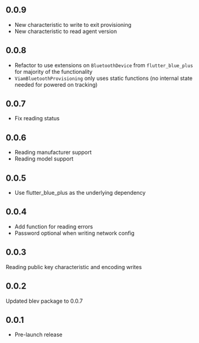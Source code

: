 ## 0.0.9

- New characteristic to write to exit provisioning
- New characteristic to read agent version

## 0.0.8

- Refactor to use extensions on `BluetoothDevice` from `flutter_blue_plus` for majority of the functionality
- `ViamBluetoothProvisioning` only uses static functions (no internal state needed for powered on tracking)

## 0.0.7

- Fix reading status

## 0.0.6

- Reading manufacturer support
- Reading model support

## 0.0.5

- Use flutter_blue_plus as the underlying dependency

## 0.0.4

- Add function for reading errors
- Password optional when writing network config

## 0.0.3

Reading public key characteristic and encoding writes

## 0.0.2

Updated blev package to 0.0.7

## 0.0.1

* Pre-launch release
